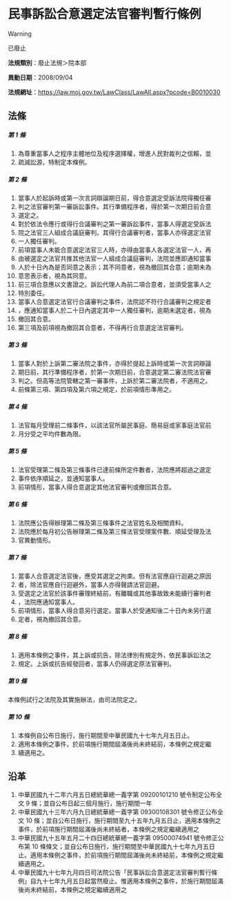 # 民事訴訟合意選定法官審判暫行條例
> [!WARNING]
> 已廢止

**法規類別**：廢止法規＞院本部

**異動日期**：2008/09/04  

**法規網址**：https://law.moj.gov.tw/LawClass/LawAll.aspx?pcode=B0010030



## 法條
##### 第 1 條
1. 為尊重當事人之程序主體地位及程序選擇權，增進人民對裁判之信賴，並
1. 疏減訟源，特制定本條例。

##### 第 2 條
1. 當事人於起訴時或第一次言詞辯論期日前，得合意選定受訴法院得獨任審
1. 判之法官審判第一審訴訟事件。其行準備程序者，得於第一次期日前合意
1. 選定之。
1. 對於依法令應行或得行合議審判之第一審訴訟事件，當事人得選定受訴法
1. 院之法官三人組成合議庭審判。其得行合議審判者，當事人亦得選定法官
1. 一人獨任審判。
1. 前項當事人未能合意選定法官三人時，亦得由當事人各選定法官一人，再
1. 由被選定之法官共推其他法官一人組成合議庭審判，法院並應即通知當事
1. 人於十日內為是否同意之表示；其不同意者，視為撤回其合意；逾期未為
1. 意思表示者，視為其同意。
1. 前三項合意應以文書證之。訴訟代理人為前二項合意者，並須受當事人之
1. 特別委任。
1. 當事人合意選定法官行合議審判之事件，法院認不符行合議審判之規定者
1. ，應通知當事人於二十日內選定其中一人獨任審判，逾期未選定者，視為
1. 撤回其合意。
1. 第三項及前項視為撤回其合意者，不得再行合意選定法官審判。

##### 第 3 條
1. 當事人對於上訴第二審法院之事件，亦得於提起上訴時或第一次言詞辯論
1. 期日前，其行準備程序者，於第一次期日前，合意選定第二審法院法官審
1. 判之。但高等法院管轄之第一審事件，上訴於第二審法院者，不適用之。
1. 前條第三項、第四項及第六項之規定，於前項情形準用之。

##### 第 4 條
1. 法官每月受理前二條事件，以該法官所屬民事庭、簡易庭或家事庭法官前
1. 月分受之平均件數為限。

##### 第 5 條
1. 法官受理第二條及第三條事件已達前條所定件數者，法院應將超過之選定
1. 事件依序順延之，並通知當事人。
1. 前項情形，當事人得合意選定其他法官審判或撤回其合意。

##### 第 6 條
1. 法院應公告得辦理第二條及第三條事件之法官姓名及相關資料。
1. 法院應於每月初公告辦理第二條及第三條法官受理案件數、順延受理及法
1. 官異動情形。

##### 第 7 條
1. 當事人合意選定法官後，應受其選定之拘束。但有法官應自行迴避之原因
1. 者，除法官應自行迴避外，當事人亦得聲請法官迴避。
1. 受選定之法官於該事件審理終結前，有離職或其他事故致未能續行審判者
1. ，法院應通知當事人。
1. 前項情形，當事人得合意另行選定。當事人於受通知後二十日內未另行選
1. 定者，視為撤回其合意。

##### 第 8 條
1. 適用本條例之事件，其上訴或抗告，除法律別有規定外，依民事訴訟法之
1. 規定。上訴或抗告經發回者，當事人仍得選定原法官審判。

##### 第 9 條
本條例試行之法院及其實施辦法，由司法院定之。

##### 第 10 條
1. 本條例自公布日施行，施行期間至中華民國九十七年九月五日止。
1. 適用本條例之事件，於前項施行期間屆滿後尚未終結前，本條例之規定繼
1. 續適用之。

## 沿革
1. 中華民國九十二年六月五日總統華總一義字第 09200101210  號令制定公布全文 9  條；並自公布日起三個月施行，施行期間一年
1. 中華民國九十三年六月九日總統華總一義字第 09300108301  號令修正公布全文 10 條；並自公布日施行，施行期間至九十五年九月五日止，適用本條例之事件，於前項施行期間屆滿後尚未終結者，本條例之規定繼續適用之
1. 中華民國九十五年五月二十四日總統華總一義字第 09500074941  號令修正公布第 10 條條文；並自公布日施行，施行期間至中華民國九十七年九月五日止。適用本條例之事件，於前項施行期間屆滿後尚未終結前，本條例之規定繼續適用之。
1. 中華民國九十七年九月四日司法院公告「民事訴訟合意選定法官審判暫行條例」自九十七年九月五日起當然廢止。惟適用本條例之事件，於施行期間屆滿後尚未終結前，本條例之規定繼續適用之

